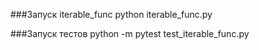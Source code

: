 ###Запуск iterable_func
python iterable_func.py

###Запуск тестов
python -m pytest test_iterable_func.py
